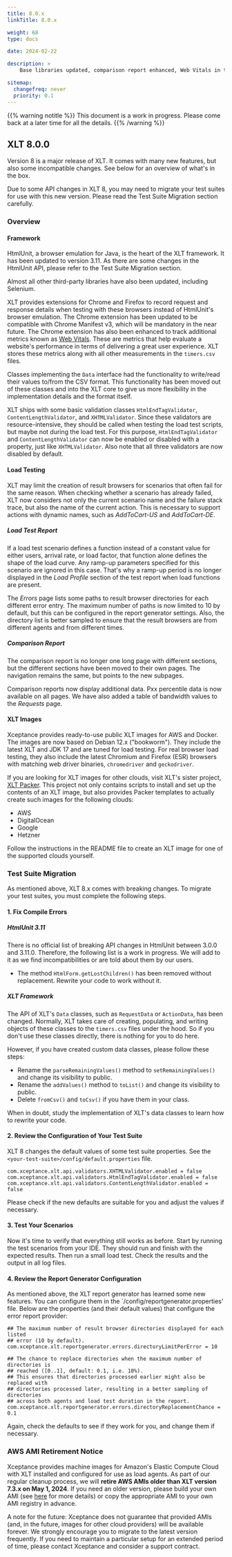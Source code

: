 ```yaml
---
title: 8.0.x
linkTitle: 8.0.x

weight: 68
type: docs

date: 2024-02-22

description: >
    Base libraries updated, comparison report enhanced, Web Vitals in the load report

sitemap:
  changefreq: never
  priority: 0.1
---
```


{{% warning notitle %}}
This document is a work in progress. Please come back at a later time for all the details. 
{{% /warning %}}


## XLT 8.0.0

Version 8 is a major release of XLT. It comes with many new features, but also some incompatible changes. See below for an overview of what's in the box.

Due to some API changes in XLT 8, you may need to migrate your test suites for use with this new version. Please read the Test Suite Migration section carefully.


### Overview

#### Framework

HtmlUnit, a browser emulation for Java, is the heart of the XLT framework. It has been updated to version 3.11. As there are some changes in the HtmlUnit API, please refer to the Test Suite Migration section.

Almost all other third-party libraries have also been updated, including Selenium.

XLT provides extensions for Chrome and Firefox to record request and response details when testing with these browsers instead of HtmlUnit's browser emulation. The Chrome extension has been updated to be compatible with Chrome Manifest v3, which will be mandatory in the near future. The Chrome extension has also been enhanced to track additional metrics known as [Web Vitals](). These are metrics that help evaluate a website's performance in terms of delivering a great user experience. XLT stores these metrics along with all other measurements in the `timers.csv` files.

Classes implementing the `Data` interface had the functionality to write/read their values to/from the CSV format. This functionality has been moved out of these classes and into the XLT core to give us more flexibility in the implementation details and the format itself.

XLT ships with some basic validation classes `HtmlEndTagValidator`, `ContentLengthValidator`, and `XHTMLValidator`. Since these validators are resource-intensive, they should be called when testing the load test scripts, but maybe not during the load test. For this purpose, `HtmlEndTagValidator` and `ContentLengthValidator` can now be enabled or disabled with a property, just like `XHTMLValidator`. Also note that all three validators are now disabled by default.

#### Load Testing

XLT may limit the creation of result browsers for scenarios that often fail for the same reason. When checking whether a scenario has already failed, XLT now considers not only the current scenario name and the failure stack trace, but also the name of the current action. This is necessary to support actions with dynamic names, such as *AddToCart-US* and *AddToCart-DE*.


##### Load Test Report

If a load test scenario defines a function instead of a constant value for either users, arrival rate, or load factor, that function alone defines the shape of the load curve. Any ramp-up parameters specified for this scenario are ignored in this case. That's why a ramp-up period is no longer displayed in the *Load Profile* section of the test report when load functions are present.

The *Errors* page lists some paths to result browser directories for each different error entry. The maximum number of paths is now limited to 10 by default, but this can be configured in the report generator settings. Also, the directory list is better sampled to ensure that the result browsers are from different agents and from different times.

##### Comparison Report

The comparison report is no longer one long page with different sections, but the different sections have been moved to their own pages. The navigation remains the same, but points to the new subpages.

Comparison reports now display additional data. Pxx percentile data is now available on all pages. We have also added a table of bandwidth values to the *Requests* page.

#### XLT Images

Xceptance provides ready-to-use public XLT images for AWS and Docker. The images are now based on Debian 12.x ("bookworm"). They include the latest XLT and JDK 17 and are tuned for load testing. For real browser load testing, they also include the latest Chromium and Firefox (ESR) browsers with matching web driver binaries, `chromedriver` and `geckodriver`.

If you are looking for XLT images for other clouds, visit XLT's sister project, [XLT Packer](https://github.com/Xceptance/XLT-Packer/). This project not only contains scripts to install and set up the contents of an XLT image, but also provides Packer templates to actually create such images for the following clouds:

* AWS
* DigitalOcean
* Google
* Hetzner

Follow the instructions in the README file to create an XLT image for one of the supported clouds yourself.


### Test Suite Migration

As mentioned above, XLT 8.x comes with breaking changes. To migrate your test suites, you must complete the following steps.

#### 1. Fix Compile Errors

##### HtmlUnit 3.11

There is no official list of breaking API changes in HtmlUnit between 3.0.0 and 3.11.0. Therefore, the following list is a work in progress. We will add to it as we find incompatibilities or are told about them by our users.

* The method `HtmlForm.getLostChildren()` has been removed without replacement. Rewrite your code to work without it.

##### XLT Framework

The API of XLT's `Data` classes, such as `RequestData` or `ActionData`, has been changed. Normally, XLT takes care of creating, populating, and writing objects of these classes to the `timers.csv` files under the hood. So if you don't use these classes directly, there is nothing for you to do here.

However, if you have created custom data classes, please follow these steps:

* Rename the `parseRemainingValues()` method to `setRemainingValues()` and change its visibility to public.
* Rename the `addValues()` method to `toList()` and change its visibility to public.
* Delete `fromCsv()` and `toCsv()` if you have them in your class.

When in doubt, study the implementation of XLT's data classes to learn how to rewrite your code.

#### 2. Review the Configuration of Your Test Suite

XLT 8 changes the default values of some test suite properties. See the `<your-test-suite>/config/default.properties` file.

```
com.xceptance.xlt.api.validators.XHTMLValidator.enabled = false
com.xceptance.xlt.api.validators.HtmlEndTagValidator.enabled = false
com.xceptance.xlt.api.validators.ContentLengthValidator.enabled = false
```

Please check if the new defaults are suitable for you and adjust the values if necessary.

#### 3. Test Your Scenarios

Now it's time to verify that everything still works as before. Start by running the test scenarios from your IDE. They should run and finish with the expected results. Then run a small load test. Check the results and the output in all log files.

#### 4. Review the Report Generator Configuration

As mentioned above, the XLT report generator has learned some new features. You can configure them in the `<xlt>/config/reportgenerator.properties' file. Below are the properties (and their default values) that configure the error report provider:

```
## The maximum number of result browser directories displayed for each listed
## error (10 by default).
com.xceptance.xlt.reportgenerator.errors.directoryLimitPerError = 10

## The chance to replace directories when the maximum number of directories is
## reached ([0..1], default: 0.1, i.e. 10%).
## This ensures that directories processed earlier might also be replaced with
## directories processed later, resulting in a better sampling of directories
## across both agents and load test duration in the report.
com.xceptance.xlt.reportgenerator.errors.directoryReplacementChance = 0.1
```

Again, check the defaults to see if they work for you, and change them if necessary.


### AWS AMI Retirement Notice

Xceptance provides machine images for Amazon's Elastic Compute Cloud with XLT installed and configured for use as load agents. As part of our regular cleanup process, we will **retire AWS AMIs older than XLT version 7.3.x on May 1, 2024**. If you need an older version, please build your own AMI (see [here](https://github.com/Xceptance/XLT-Packer) for more details) or copy the appropriate AMI to your own AMI registry in advance.

A note for the future: Xceptance does not guarantee that provided AMIs (and, in the future, images for other cloud providers) will be available forever. We strongly encourage you to migrate to the latest version frequently. If you need to maintain a particular setup for an extended period of time, please contact Xceptance and consider a support contract.

